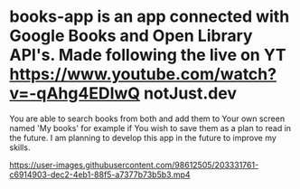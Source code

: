 # books-app is an app connected with Google Books and Open Library API's. Made following the live on YT https://www.youtube.com/watch?v=-qAhg4EDIwQ notJust.dev
You are able to search books from both and add them to Your own screen named 'My books' for example if You wish to save them as a plan to read in the future.
I am planning to develop this app in the future to improve my skills.


https://user-images.githubusercontent.com/98612505/203331761-c6914903-dec2-4eb1-88f5-a7377b73b5b3.mp4

